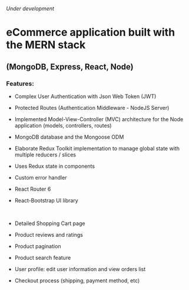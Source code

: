 _Under development_

# eCommerce application built with the MERN stack

## (MongoDB, Express, React, Node)

### Features:

- Complex User Authentication with Json Web Token (JWT)
- Protected Routes (Authentication Middleware - NodeJS Server)
- Implemented Model-View-Controller (MVC) architecture for the Node application (models, controllers, routes)
- MongoDB database and the Mongoose ODM
- Elaborate Redux Toolkit implementation to manage global state with multiple reducers / slices
- Uses Redux state in components
- Custom error handler
- React Router 6
- React-Bootstrap UI library

  <br/>

- Detailed Shopping Cart page
- Product reviews and ratings
- Product pagination
- Product search feature
- User profile: edit user information and view orders list
- Checkout process (shipping, payment method, etc)
